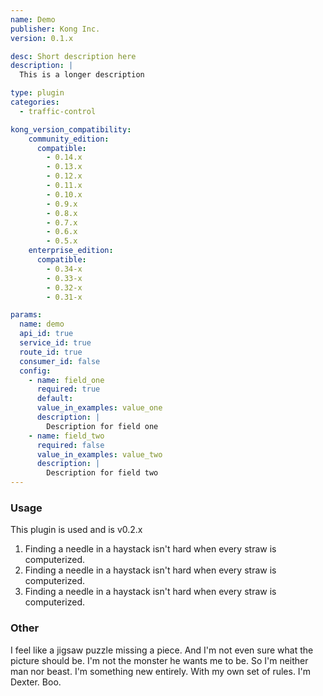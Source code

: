 ```yaml
---
name: Demo
publisher: Kong Inc.
version: 0.1.x

desc: Short description here
description: |
  This is a longer description

type: plugin
categories:
  - traffic-control

kong_version_compatibility:
    community_edition:
      compatible:
        - 0.14.x
        - 0.13.x
        - 0.12.x
        - 0.11.x
        - 0.10.x
        - 0.9.x
        - 0.8.x
        - 0.7.x
        - 0.6.x
        - 0.5.x
    enterprise_edition:
      compatible:
        - 0.34-x
        - 0.33-x
        - 0.32-x
        - 0.31-x

params:
  name: demo
  api_id: true
  service_id: true
  route_id: true
  consumer_id: false
  config:
    - name: field_one
      required: true
      default:
      value_in_examples: value_one
      description: |
        Description for field one
    - name: field_two
      required: false
      value_in_examples: value_two
      description: |
        Description for field two
---
```


### Usage

This plugin is used and is v0.2.x

1. Finding a needle in a haystack isn't hard when every straw is computerized.
1. Finding a needle in a haystack isn't hard when every straw is computerized.
1. Finding a needle in a haystack isn't hard when every straw is computerized.

### Other

I feel like a jigsaw puzzle missing a piece. And I'm not even sure what the picture should be. I'm not the monster he wants me to be. So I'm neither man nor beast. I'm something new entirely. With my own set of rules. I'm Dexter. Boo.

